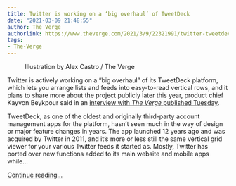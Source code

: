 ```yaml
---
title: Twitter is working on a ‘big overhaul’ of TweetDeck
date: "2021-03-09 21:48:55"
author: The Verge
authorlink: https://www.theverge.com/2021/3/9/22321991/twitter-tweetdeck-overhaul-redesign-product-changes
tags:
- The-Verge
---
```

<figure>
      <img alt="" src="https://cdn.vox-cdn.com/thumbor/j_SC6qAIdw1nHUcZqMVu1BVqYA0=/0x0:2040x1360/1310x873/cdn.vox-cdn.com/uploads/chorus_image/image/68938270/acastro_170726_1777_0010.0.jpg" />
        <figcaption>Illustration by Alex Castro / The Verge</figcaption>
    </figure>

  <p id="3LjFHd">Twitter is actively working on a “big overhaul” of its TweetDeck platform, which lets you arrange lists and feeds into easy-to-read vertical rows, and it plans to share more about the project publicly later this year, product chief Kayvon Beykpour said in an <a href="https://www.theverge.com/22319527/twitter-kayvon-beykpour-interview-consumer-product-decoder">interview with <em>The Verge </em>published Tuesday</a>. </p>
<p id="6cJjf3">TweetDeck, as one of the oldest and originally third-party account management apps for the platform, hasn’t seen much in the way of design or major feature changes in years. The app launched 12 years ago and was acquired by Twitter in 2011, and it’s more or less still the same vertical grid viewer for your various Twitter feeds it started as. Mostly, Twitter has ported over new functions added to its main website and mobile apps while...</p>
  <p>
    <a href="https://www.theverge.com/2021/3/9/22321991/twitter-tweetdeck-overhaul-redesign-product-changes">Continue reading&hellip;</a>
  </p>